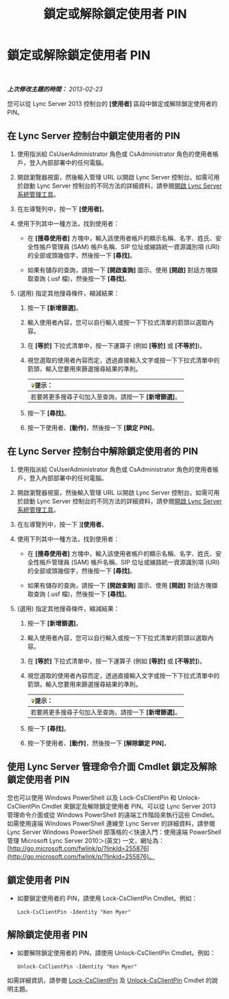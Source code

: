 ﻿---
title: 鎖定或解除鎖定使用者 PIN
TOCTitle: 鎖定或解除鎖定使用者 PIN
ms:assetid: 3d293a8a-e182-4547-8b06-2603c3c77329
ms:mtpsurl: https://technet.microsoft.com/zh-tw/library/JJ688028(v=OCS.15)
ms:contentKeyID: 49890031
ms.date: 08/10/2015
mtps_version: v=OCS.15
ms.translationtype: HT
---

# 鎖定或解除鎖定使用者 PIN

 

_**上次修改主題的時間：** 2013-02-23_

您可以從 Lync Server 2013 控制台的 **\[使用者\]** 區段中鎖定或解除鎖定使用者的 PIN。

## 在 Lync Server 控制台中鎖定使用者的 PIN

1.  使用指派給 CsUserAdministrator 角色或 CsAdministrator 角色的使用者帳戶，登入內部部署中的任何電腦。

2.  開啟瀏覽器視窗，然後輸入管理 URL 以開啟 Lync Server 控制台。如需可用於啟動 Lync Server 控制台的不同方法的詳細資料，請參閱[開啟 Lync Server 系統管理工具](lync-server-2013-open-lync-server-administrative-tools.md)。

3.  在左導覽列中，按一下 **\[使用者\]**。

4.  使用下列其中一種方法，找到使用者：
    
      - 在 **\[搜尋使用者\]** 方塊中，輸入該使用者帳戶的顯示名稱、名字、姓氏、安全性帳戶管理員 (SAM) 帳戶名稱、SIP 位址或線路統一資源識別項 (URI) 的全部或頭幾個字，然後按一下 **\[尋找\]**。
    
      - 如果有儲存的查詢，請按一下 **\[開啟查詢\]** 圖示、使用 **\[開啟\]** 對話方塊擷取查詢 (.usf 檔)，然後按一下 **\[尋找\]**。

5.  (選用) 指定其他搜尋條件，縮減結果：
    
    1.  按一下 **\[新增篩選\]**。
    
    2.  輸入使用者內容，您可以自行輸入或按一下下拉式清單的箭頭以選取內容。
    
    3.  在 **\[等於\]** 下拉式清單中，按一下運算子 (例如 **\[等於\]** 或 **\[不等於\]**)。
    
    4.  視您選取的使用者內容而定，透過直接輸入文字或按一下下拉式清單中的箭頭，輸入您要用來篩選搜尋結果的準則。
        
        <table>
        <thead>
        <tr class="header">
        <th><img src="images/JJ205025.tip(OCS.15).gif" title="tip" alt="tip" />提示：</th>
        </tr>
        </thead>
        <tbody>
        <tr class="odd">
        <td>若要將更多搜尋子句加入至查詢，請按一下 <strong>[新增篩選]</strong>。</td>
        </tr>
        </tbody>
        </table>
    
    5.  按一下 **\[尋找\]**。
    
    6.  按一下使用者、**\[動作\]**，然後按一下 **\[鎖定 PIN\]**。

## 在 Lync Server 控制台中解除鎖定使用者的 PIN

1.  使用指派給 CsUserAdministrator 角色或 CsAdministrator 角色的使用者帳戶，登入內部部署中的任何電腦。

2.  開啟瀏覽器視窗，然後輸入管理 URL 以開啟 Lync Server 控制台。如需可用於啟動 Lync Server 控制台的不同方法的詳細資料，請參閱[開啟 Lync Server 系統管理工具](lync-server-2013-open-lync-server-administrative-tools.md)。

3.  在左導覽列中，按一下 \]**\[使用者**。

4.  使用下列其中一種方法，找到使用者：
    
      - 在 **\[搜尋使用者\]** 方塊中，輸入該使用者帳戶的顯示名稱、名字、姓氏、安全性帳戶管理員 (SAM) 帳戶名稱、SIP 位址或線路統一資源識別項 (URI) 的全部或頭幾個字，然後按一下 **\[尋找\]**。
    
      - 如果有儲存的查詢，請按一下 **\[開啟查詢\]** 圖示、使用 **\[開啟\]** 對話方塊擷取查詢 (.usf 檔)，然後按一下 **\[尋找\]**。

5.  (選用) 指定其他搜尋條件，縮減結果：
    
    1.  按一下 **\[新增篩選\]**。
    
    2.  輸入使用者內容，您可以自行輸入或按一下下拉式清單的箭頭以選取內容。
    
    3.  在 **\[等於\]** 下拉式清單中，按一下運算子 (例如 **\[等於\]** 或 **\[不等於\]**)。
    
    4.  視您選取的使用者內容而定，透過直接輸入文字或按一下下拉式清單中的箭頭，輸入您要用來篩選搜尋結果的準則。
        
        <table>
        <thead>
        <tr class="header">
        <th><img src="images/JJ205025.tip(OCS.15).gif" title="tip" alt="tip" />提示：</th>
        </tr>
        </thead>
        <tbody>
        <tr class="odd">
        <td>若要將更多搜尋子句加入至查詢，請按一下 <strong>[新增篩選]</strong>。</td>
        </tr>
        </tbody>
        </table>
    
    5.  按一下 **\[尋找\]**。
    
    6.  按一下使用者、**\[動作\]**，然後按一下 **\[解除鎖定 PIN\]**。

## 使用 Lync Server 管理命令介面 Cmdlet 鎖定及解除鎖定使用者 PIN

您也可以使用 Windows PowerShell 以及 Lock-CsClientPin 和 Unlock-CsClientPin Cmdlet 來鎖定及解除鎖定使用者 PIN。可以從 Lync Server 2013 管理命令介面或從 Windows PowerShell 的遠端工作階段來執行這些 Cmdlet。如需使用遠端 Windows PowerShell 連線至 Lync Server 的詳細資料，請參閱 Lync Server Windows PowerShell 部落格的＜快速入門：使用遠端 PowerShell 管理 Microsoft Lync Server 2010＞(英文) 一文，網址為：[http://go.microsoft.com/fwlink/p/?linkId=255876](http://go.microsoft.com/fwlink/p/?linkid=255876)。

## 鎖定使用者 PIN

  - 如要鎖定使用者的 PIN，請使用 Lock-CsClientPin Cmdlet。例如：
    
        Lock-CsClientPin -Identity "Ken Myer"

## 解除鎖定使用者 PIN

  - 如要解除鎖定使用者的 PIN，請使用 Unlock-CsClientPin Cmdlet。例如：
    
        Unlock-CsClientPin -Identity "Ken Myer"

如需詳細資訊，請參閱 [Lock-CsClientPin](lock-csclientpin.md) 及 [Unlock-CsClientPin](unlock-csclientpin.md) Cmdlet 的說明主題。

